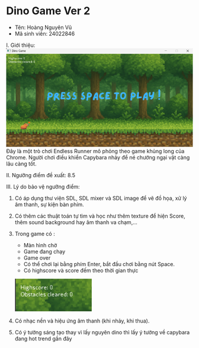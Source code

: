 # Dino Game Ver 2

- Tên: Hoàng Nguyên Vũ
- Mã sinh viên: 24022846

I. Giới thiệu:
![GameImage](Capybara.png)
Đây là một trò chơi Endless Runner mô phỏng theo game khủng long của Chrome. Người chơi điều khiển Capybara nhảy để né chướng ngại vật càng lâu càng tốt.

II. Ngưỡng điểm đề xuất: 8.5

III. Lý do bảo vệ ngưỡng điểm:

1. Có áp dụng thư viện SDL, SDL mixer và SDL image để vẽ đồ họa, xử lý âm thanh, sự kiện bàn phím.
2. Có thêm các thuật toán tự tìm và học như thêm texture để hiện Score, thêm sound background hay âm thanh va chạm,...
3. Trong game có :
   - Màn hình chờ
   - Game đang chạy
   - Game over
   - Có thể chơi lại bằng phím Enter, bắt đầu chơi bằng nút Space.
   - Có highscore và score đếm theo thời gian thực

   ![Score](Score.png)

4. Có nhạc nền và hiệu ứng âm thanh (khi nhảy, khi thua).
5. Có ý tưởng sáng tạo thay vì lấy nguyên dino thì lấy ý tưởng về capybara đang hot trend gần đây
